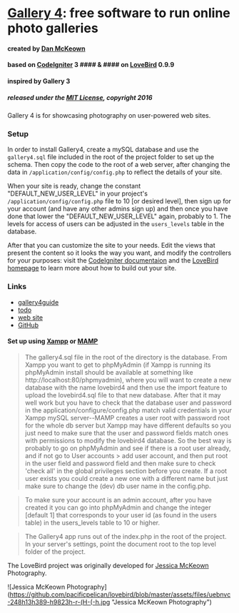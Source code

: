 [Gallery 4](http://gallery4.pacificio.com): free software to run online photo galleries
=====
#### created by [Dan McKeown](http:/danmckeown.info) ####
#### based on [CodeIgniter](http://codeigniter.com) 3 #### & #### on [LoveBird](http://lovebird.pacificio.com) 0.9.9 ####
#### inspired by Gallery 3 ####
##### released under the [MIT License](LICENSE), copyright 2016 #####

Gallery 4 is for showcasing photography on user-powered web sites.

### Setup ###
In order to install Gallery4, create a mySQL database and use the <code>gallery4.sql</code> file included in the root of the project folder to set up the schema.  Then copy the code to the root of a web server, after changing the data in <code>/application/config/config.php</code> to reflect the details of your site.

When your site is ready, change the constant "DEFAULT_NEW_USER_LEVEL" in your project's <code>/application/config/config.php</code> file to 10 [or desired level], then sign up for your account (and have any other admins sign up) and then once you have done that lower the "DEFAULT_NEW_USER_LEVEL" again, probably to 1.  The levels for access of users can be adjusted in the <code>users_levels</code> table in the database.

After that you can customize the site to your needs.  Edit the views that present the content so it looks the way you want, and modify the controllers for your purposes: visit the [CodeIgniter documentaion](https://www.codeigniter.com/user_guide/) and the [LoveBird homepage](http://lovebird.pacificio.com) to learn more about how to build out your site.

### Links ###
- [gallery4guide](gallery4guide.md)
- [todo](todo.md)
- [web site](http://lovebird.pacificio.com)
- [GitHub](https://github.com/pacificpelican/lovebird)

#### Set up using [Xampp](https://www.apachefriends.org/index.html) or [MAMP](https://www.mamp.info/en/) ####
> The gallery4.sql file in the root of the directory is the database.  From Xampp you want to get to phpMyAdmin (if Xampp is running its phpMyAdmin install should be available at something like http://localhost:80/phpmyadmin), where you will want to create a new database with the name lovebird4 and then use the import feature to upload the lovebird4.sql file to that new database.  After that it may well work but you have to check that the database user and password in the application/configure/config.php match valid credentials in your Xampp mySQL server--MAMP creates a user root with password root for the whole db server but Xampp may have different defaults so you just need to make sure that the user and password fields match ones with permissions to modify the lovebird4 database.
So the best way is probably to go on phpMyAdmin and see if there is a root user already, and if not go to User accounts > add user account, and then put root in the user field and password field and then make sure to check 'check all' in the global privileges section before you create.  If a root user exists you could create a new one with a different name but just make sure to change the (dev) db user name in the config.php.

> To make sure your account is an admin account, after you have created it you can go into phpMyAdmin and change the integer [default 1] that corresponds to your user id (as found in the users table) in the users_levels table to 10 or higher.

> The Gallery4 app runs out of the index.php in the root of the project.  In your server's settings, point the document root to the top level folder of the project.

The LoveBird project was originally developed for [Jessica McKeown](http://jessica.sf3am.com) Photography.

![Jessica McKeown Photography](https://github.com/pacificpelican/lovebird/blob/master/assets/files/uebnvc-248h13h389-h9823h-r-(H-(-h.jpg "Jessica McKeown Photography")
